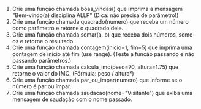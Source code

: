1. Crie uma função chamada boas_vindas() que imprima a mensagem "Bem-vindo(a)  disciplina ALLP"
(Dica: não precisa de parâmetro!)
2. Crie uma função chamada quadrado(numero) que receba um número como parâmetro e retorne o quadrado dele.
3. Crie uma função chamada somar(a, b) que receba dois números, some-os e retorne o resultado.
4. Crie uma função chamada contagem(inicio=1, fim=5) que imprima uma contagem de inicio até fim (use range).
(Teste a função passando e não passando parâmetros.)
5. Crie uma função chamada calcula_imc(peso=70, altura=1.75) que retorne o valor do IMC.
(Fórmula: peso / altura²)
6. Crie uma função chamada par_ou_impar(numero) que informe se o número é par ou ímpar.
7. Crie uma função chamada saudacao(nome="Visitante") que exiba uma mensagem de saudação com o nome passado.
